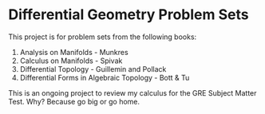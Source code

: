 # Differential Geometry Problem Sets

This project is for problem sets from the following books: 

1. Analysis on Manifolds - Munkres
2. Calculus on Manifolds - Spivak
3. Differential Topology - Guillemin and Pollack
4. Differential Forms in Algebraic Topology - Bott & Tu

This is an ongoing project to review my calculus for the GRE Subject Matter Test. Why? Because go big or go home. 
